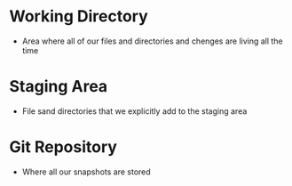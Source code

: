# Working Directory
- Area where all of our files and directories and chenges are living all the time

# Staging Area
- File sand directories that we explicitly add to the staging area

# Git Repository
- Where all our snapshots are stored